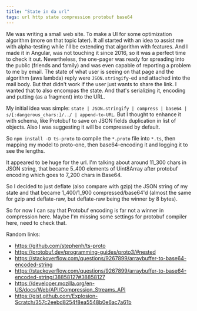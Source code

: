```yaml
---
title: "State in da url"
tags: url http state compression protobuf base64
---
```


Me was writing a small web site. To make a UI for some optimization algorithm (more on that topic later).
It all started with an idea to assist me with alpha-testing while I'll be extending that algorithm with features.
And I made it in Angular, was not touching it since 2016, so it was a perfect time to check it out. Nevertheless,
the one-pager was ready for spreading into the public (friends and family) and was even capable of reporting a
problem to me by email. The state of what user is seeing on that page and the algorithm (aws lambda) reply were
`JSON.stringify`-ed and attached into the mail body. But that didn't work if the user just wants to share the link.
I wanted that to also encompas the state. And that's serializing it, encoding and putting (as a fragment) into the
URL.

My initial idea was simple: `state | JSON.stringify | compress | base64 | s/[:dangerous_chars:]/../ | append-to-URL`.
But I thought to enhance it with schema, like Protobuf to save on JSON fields duplication in list of objects.
Also I was suggesting it will be compressed by default.

So `npm install -D ts-proto` to compile the `*.proto` file into `*.ts`, then mapping my model to proto-one, then
base64-encoding it and logging it to see the lengths.

It appeared to be huge for the url. I'm talking about around 11_300 chars in JSON string, that became 5_400
elements of Uint8Array after protobuf encoding which goes to 7_200 chars in Base64.

So I decided to just deflate (also compare with gzip) the JSON string of my state and that became 1_400/1_900
compressed/base64'd (almost the same for gzip and deflate-raw, but deflate-raw being the winner by 8 bytes).

So for now I can say that Protobuf encoding is far not a winner in compression here. Maybe I'm missing some settings
for protobuf compiler here, need to check that.

Random links:
- https://github.com/stephenh/ts-proto
- https://protobuf.dev/programming-guides/proto3/#nested
- https://stackoverflow.com/questions/9267899/arraybuffer-to-base64-encoded-string
- https://stackoverflow.com/questions/9267899/arraybuffer-to-base64-encoded-string/38858127#38858127
- https://developer.mozilla.org/en-US/docs/Web/API/Compression_Streams_API
- https://gist.github.com/Explosion-Scratch/357c2eebd8254f8ea5548b0e6ac7a61b

